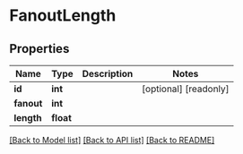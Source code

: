 # FanoutLength

## Properties
Name | Type | Description | Notes
------------ | ------------- | ------------- | -------------
**id** | **int** |  | [optional] [readonly] 
**fanout** | **int** |  | 
**length** | **float** |  | 

[[Back to Model list]](../README.md#documentation-for-models) [[Back to API list]](../README.md#documentation-for-api-endpoints) [[Back to README]](../README.md)


